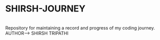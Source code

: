 # SHIRSH-JOURNEY
<br>
Repository for maintaining a record and progress of my coding journey.<br>
AUTHOR--> SHIRSH TRIPATHI
